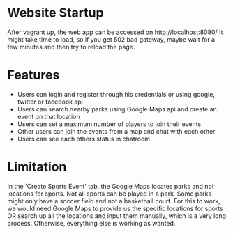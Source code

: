 # Website Startup

After vagrant up, the web app can be accessed on http://localhost:8080/
It might take time to load, so if you get 502 bad gateway, maybe wait for a few minutes and then try to reload the page.


# Features

* Users can login and register through his credentials or using google, twitter or facebook api
* Users can search nearby parks using Google Maps api and create an event on that location
* Users can set a maximum number of players to join their events
* Other users can join the events from a map and chat with each other
* Users can see each others status in chatroom


# Limitation

In the 'Create Sports Event' tab, the Google Maps locates parks and not locations for sports.
Not all sports can be played in a park. Some parks might only have a soccer field and not a basketball court.
For this to work, we would need Google Maps to provide us the specific locations for sports
OR search up all the locations and input them manually, which is a very long process.
Otherwise, everything else is working as wanted.
